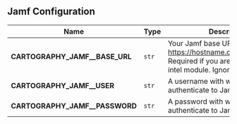 ## Jamf Configuration

| **Name** | **Type** | **Description** |
|----------|----------|-----------------|
| **CARTOGRAPHY_JAMF__BASE_URL** | `str` | Your Jamf base URI, e.g. https://hostname.com/JSSResource. Required if you are using the Jamf intel module. Ignored otherwise. |
| **CARTOGRAPHY_JAMF__USER** | `str` | A username with which to authenticate to Jamf. |
| **CARTOGRAPHY_JAMF__PASSWORD** | `str` | A password with which to authenticate to Jamf. |
